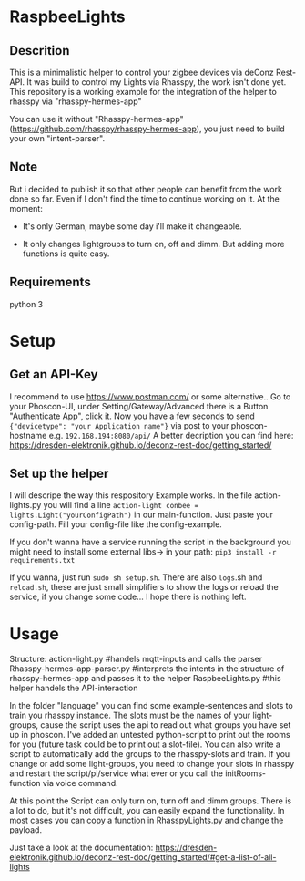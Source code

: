 # RaspbeeLights
## Descrition
This is a minimalistic helper to control your zigbee devices via deConz Rest-API.
It was build to control my Lights via Rhasspy, the work isn't done yet.
This repository is a working example for the integration of the helper to rhasspy via "rhasspy-hermes-app"

You can use it without "Rhasspy-hermes-app" (https://github.com/rhasspy/rhasspy-hermes-app), you just need to build your own "intent-parser".

## Note
But i decided to publish it so that other people can benefit from the work done so far. Even if I don't find the time to continue working on it.
At the moment:

- It's only German, maybe some day i'll make it changeable.

- It only changes lightgroups to turn on, off and dimm. But adding more functions is quite easy.

## Requirements
python 3

# Setup
## Get an API-Key
I recommend to use https://www.postman.com/ or some alternative.. 
Go to your Phoscon-UI, under Setting/Gateway/Advanced there is a Button "Authenticate App", click it.
Now you have a few seconds to send `{"devicetype": "your Application name"}` via post to your phoscon-hostname e.g. `192.168.194:8080/api/`
A better decription you can find here: https://dresden-elektronik.github.io/deconz-rest-doc/getting_started/

## Set up the helper
I will descripe the way this respository Example works.
In the file action-lights.py you will find a line `action-light conbee = lights.Light("yourConfigPath")` in our main-function. Just paste your config-path.
Fill your config-file like the config-example.

If you don't wanna have a service running the script in the background you might need to install some external libs-> in your path: `pip3 install -r requirements.txt`

If you wanna, just run `sudo sh setup.sh`. There are also `logs`.sh and `reload.sh`, these are just small simplifiers to show the logs or reload the service, if you change some code...
I hope there is nothing left.

# Usage
Structure:
action-light.py #handels mqtt-inputs and calls the parser
Rhasspy-hermes-app-parser.py #interprets the intents in the structure of rhasspy-hermes-app and passes it to the helper
RaspbeeLights.py #this helper handels the API-interaction

In the folder "language" you can find some example-sentences and slots to train you rhasspy instance. The slots must be the names of your light-groups, cause the script uses the api to read out what groups you have set up in phoscon.
I've added an untested python-script to print out the rooms for you (future task could be to print out a slot-file). You can also write a script to automatically add the groups to the rhasspy-slots and train.
If you change or add some light-groups, you need to change your slots in rhasspy and restart the script/pi/service what ever or you call the initRooms-function via voice command.

At this point the Script can only turn on, turn off and dimm groups.
There is a lot to do, but it's not difficult, you can easily expand the functionality. In most cases you can copy a function in RhasspyLights.py and change the payload.

Just take a look at the documentation: https://dresden-elektronik.github.io/deconz-rest-doc/getting_started/#get-a-list-of-all-lights
